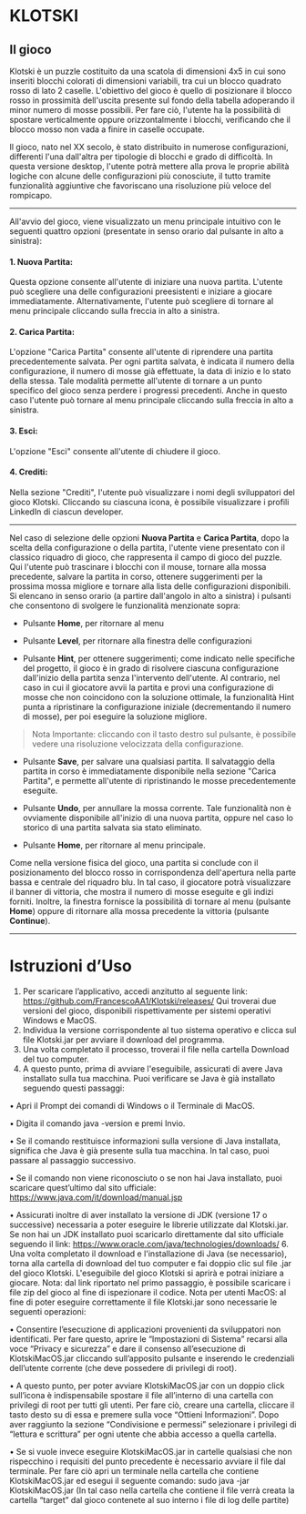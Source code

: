 <h1>KLOTSKI</h1>

## **Il gioco**

Klotski è un puzzle costituito da una scatola di dimensioni 4x5 in cui
sono inseriti blocchi colorati di dimensioni variabili, tra cui un
blocco quadrato rosso di lato 2 caselle. L'obiettivo del gioco è quello
di posizionare il blocco rosso in prossimità dell'uscita presente sul
fondo della tabella adoperando il minor numero di mosse possibili. Per
fare ciò, l'utente ha la possibilità di spostare verticalmente oppure
orizzontalmente i blocchi, verificando che il blocco mosso non vada a
finire in caselle occupate.

Il gioco, nato nel XX secolo, è stato distribuito in numerose
configurazioni, differenti l'una dall'altra per tipologie di blocchi e
grado di difficoltà. In questa versione desktop, l'utente potrà mettere
alla prova le proprie abilità logiche con alcune delle configurazioni
più conosciute, il tutto tramite funzionalità aggiuntive che favoriscano
una risoluzione più veloce del rompicapo.

__________________________________________________________________________

All'avvio del gioco, viene visualizzato un menu principale intuitivo con
le seguenti quattro opzioni (presentate in senso orario dal pulsante in
alto a sinistra):

#### 1. **Nuova Partita**:
Questa opzione consente all\'utente di iniziare una nuova partita. L\'utente può
scegliere una delle configurazioni preesistenti e iniziare a
giocare immediatamente. Alternativamente, l'utente può scegliere di
tornare al menu principale cliccando sulla freccia in alto a sinistra.

#### 2. **Carica Partita**: 
L\'opzione \"Carica Partita\" consente all\'utente
di riprendere una partita precedentemente salvata. Per ogni
partita salvata, è indicata il numero della configurazione, il numero di
mosse già effettuate, la data di inizio e lo stato della stessa. Tale
modalità permette all\'utente di tornare a un punto specifico del gioco
senza perdere i progressi precedenti. Anche in questo caso l'utente può
tornare al menu principale cliccando sulla freccia in alto a sinistra.

#### 3. **Esci**: 
L\'opzione \"Esci\" consente all\'utente di chiudere il gioco.

#### 4. **Crediti**: 
Nella sezione \"Crediti\", l\'utente può visualizzare i
nomi degli sviluppatori del gioco Klotski. Cliccando su ciascuna icona,
è possibile visualizzare i profili LinkedIn di ciascun developer.

_________________________________________________________________________

Nel caso di selezione delle opzioni **Nuova Partita** e **Carica
Partita**, dopo la scelta della configurazione o della partita,
l\'utente viene presentato con il classico riquadro di gioco, che
rappresenta il campo di gioco del puzzle. Qui l'utente può trascinare i
blocchi con il mouse, tornare alla mossa precedente, salvare la partita
in corso, ottenere suggerimenti per la prossima mossa migliore e tornare
alla lista delle configurazioni disponibili. Si elencano in senso orario (a
partire dall'angolo in alto a sinistra) i pulsanti che consentono di
svolgere le funzionalità menzionate sopra:

-   Pulsante **Home**, per ritornare al menu

-   Pulsante **Level**, per ritornare alla
    finestra delle configurazioni 

-   Pulsante **Hint**, per ottenere suggerimenti; come indicato nelle
    specifiche del progetto, il gioco è in grado di risolvere ciascuna
    configurazione dall'inizio della partita senza l'intervento
    dell'utente. Al contrario, nel caso in cui il giocatore avvii la
    partita e provi una configurazione di mosse che non coincidono con
    la soluzione ottimale, la funzionalità Hint punta a ripristinare la
    configurazione iniziale (decrementando il numero di mosse), per poi
    eseguire la soluzione migliore.

> Nota Importante: cliccando con il tasto destro sul pulsante, è possibile
> vedere una risoluzione velocizzata della configurazione.

-   Pulsante **Save**, per salvare una qualsiasi partita. Il salvataggio
    della partita in corso è immediatamente disponibile nella sezione
    "Carica Partita", e permette all'utente di ripristinando le mosse
    precedentemente eseguite.

-   Pulsante **Undo**, per annullare la mossa corrente. Tale funzionalità
    non è ovviamente disponibile all'inizio di una nuova partita, oppure
    nel caso lo storico di una partita salvata sia stato eliminato.

-   Pulsante **Home**, per ritornare al menu principale.

 Come nella versione fisica del gioco, una partita si conclude con il
 posizionamento del blocco rosso in corrispondenza dell'apertura nella
 parte bassa e centrale del riquadro blu. In tal caso, il giocatore
 potrà visualizzare il banner di vittoria, che mostra il numero di
 mosse eseguite e gli indizi forniti. Inoltre, la finestra fornisce la
 possibilità di tornare al menu (pulsante **Home**) oppure di ritornare
 alla mossa precedente la vittoria (pulsante **Continue**).

_________________________________________________________________________

 <h1>Istruzioni d’Uso</h1>
 
1. Per scaricare l’applicativo, accedi anzitutto al seguente link:
https://github.com/FrancescoAA1/Klotski/releases/ Qui troverai due versioni del gioco, disponibili
rispettivamente per sistemi operativi Windows e MacOS.
2. Individua la versione corrispondente al tuo sistema operativo e clicca sul file Klotski.jar per avviare il
download del programma.
3. Una volta completato il processo, troverai il file nella cartella Download del tuo computer.
4. A questo punto, prima di avviare l'eseguibile, assicurati di avere Java installato sulla tua macchina. Puoi
verificare se Java è già installato seguendo questi passaggi:

• Apri il Prompt dei comandi di Windows o il Terminale di MacOS.

• Digita il comando java -version e premi Invio.

• Se il comando restituisce informazioni sulla versione di Java installata, significa che Java è già
presente sulla tua macchina. In tal caso, puoi passare al passaggio successivo.

• Se il comando non viene riconosciuto o se non hai Java installato, puoi scaricare quest’ultimo dal sito
ufficiale: https://www.java.com/it/download/manual.jsp

• Assicurati inoltre di aver installato la versione di JDK (versione 17 o successive) necessaria a poter
eseguire le librerie utilizzate dal Klotski.jar. Se non hai un JDK installato puoi scaricarlo direttamente
dal sito ufficiale seguendo il link: https://www.oracle.com/java/technologies/downloads/
6. Una volta completato il download e l'installazione di Java (se necessario), torna alla cartella di download
del tuo computer e fai doppio clic sul file .jar del gioco Klotski.
L'eseguibile del gioco Klotski si aprirà e potrai iniziare a giocare.
Nota: dal link riportato nel primo passaggio, è possibile scaricare i file zip del gioco al fine di ispezionare il
codice.
Nota per utenti MacOS: al fine di poter eseguire correttamente il file Klotski.jar sono necessarie le
seguenti operazioni:

• Consentire l’esecuzione di applicazioni provenienti da sviluppatori non identificati. Per fare
questo, aprire le “Impostazioni di Sistema” recarsi alla voce “Privacy e sicurezza” e dare il
consenso all’esecuzione di KlotskiMacOS.jar cliccando sull’apposito pulsante e inserendo le
credenziali dell’utente corrente (che deve possedere di privilegi di root).

• A questo punto, per poter avviare KlotskiMacOS.jar con un doppio click sull’icona è
indispensabile spostare il file all’interno di una cartella con privilegi di root per tutti gli utenti. Per
fare ciò, creare una cartella, cliccare il tasto desto su di essa e premere sulla voce “Ottieni
Informazioni”. Dopo aver raggiunto la sezione “Condivisione e permessi” selezionare i privilegi di
“lettura e scrittura” per ogni utente che abbia accesso a quella cartella.

• Se si vuole invece eseguire KlotskiMacOS.jar in cartelle qualsiasi che non rispecchino i requisiti
del punto precedente è necessario avviare il file dal terminale. Per fare ciò apri un terminale
nella cartella che contiene KlotskiMacOS.jar ed esegui il seguente comando:
sudo java -jar KlotskiMacOS.jar
(In tal caso nella cartella che contiene il file verrà creata la cartella “target” dal gioco contenete al suo interno i file di
log delle partite)

